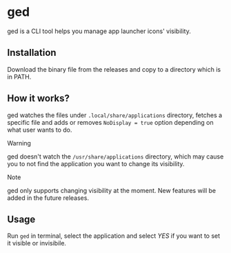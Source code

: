 # ged
ged is a CLI tool helps you manage app launcher icons' visibility.

## Installation
Download the binary file from the releases and copy to a directory which is in PATH.

## How it works?
ged watches the files under `.local/share/applications` directory, fetches a specific file and adds or removes `NoDisplay = true` option depending on what user wants to do.

> [!WARNING]
> ged doesn't watch the `/usr/share/applications` directory, which may cause you to not find the application you want to change its visibility.

> [!NOTE]
> ged only supports changing visibility at the moment. New features will be added in the future releases.

## Usage
Run `ged` in terminal, select the application and select *YES* if you want to set it visible or invisibile.